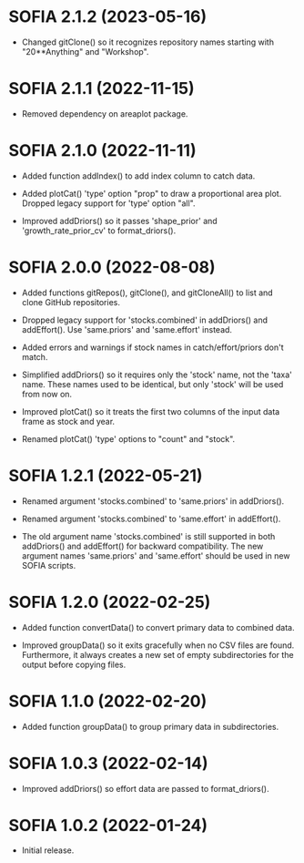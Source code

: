 # SOFIA 2.1.2 (2023-05-16)

* Changed gitClone() so it recognizes repository names starting with
  "20**Anything" and "Workshop".




# SOFIA 2.1.1 (2022-11-15)

* Removed dependency on areaplot package.




# SOFIA 2.1.0 (2022-11-11)

* Added function addIndex() to add index column to catch data.

* Added plotCat() 'type' option "prop" to draw a proportional area plot. Dropped
  legacy support for 'type' option "all".

* Improved addDriors() so it passes 'shape_prior' and 'growth_rate_prior_cv' to
  format_driors().




# SOFIA 2.0.0 (2022-08-08)

* Added functions gitRepos(), gitClone(), and gitCloneAll() to list and clone
  GitHub repositories.

* Dropped legacy support for 'stocks.combined' in addDriors() and addEffort().
  Use 'same.priors' and 'same.effort' instead.

* Added errors and warnings if stock names in catch/effort/priors don't match.

* Simplified addDriors() so it requires only the 'stock' name, not the 'taxa'
  name. These names used to be identical, but only 'stock' will be used from now
  on.

* Improved plotCat() so it treats the first two columns of the input data frame
  as stock and year.

* Renamed plotCat() 'type' options to "count" and "stock".




# SOFIA 1.2.1 (2022-05-21)

* Renamed argument 'stocks.combined' to 'same.priors' in addDriors().

* Renamed argument 'stocks.combined' to 'same.effort' in addEffort().

* The old argument name 'stocks.combined' is still supported in both addDriors()
  and addEffort() for backward compatibility. The new argument names
  'same.priors' and 'same.effort' should be used in new SOFIA scripts.




# SOFIA 1.2.0 (2022-02-25)

* Added function convertData() to convert primary data to combined data.

* Improved groupData() so it exits gracefully when no CSV files are found.
  Furthermore, it always creates a new set of empty subdirectories for the
  output before copying files.




# SOFIA 1.1.0 (2022-02-20)

* Added function groupData() to group primary data in subdirectories.




# SOFIA 1.0.3 (2022-02-14)

* Improved addDriors() so effort data are passed to format_driors().




# SOFIA 1.0.2 (2022-01-24)

* Initial release.
